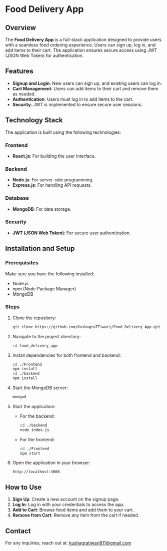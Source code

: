 # Food Delivery App

## Overview
The **Food Delivery App** is a full-stack application designed to provide users with a seamless food ordering experience. Users can sign up, log in, and add items to their cart. The application ensures secure access using JWT (JSON Web Token) for authentication.

## Features
- **Signup and Login**: New users can sign up, and existing users can log in.
- **Cart Management**: Users can add items to their cart and remove them as needed.
- **Authentication**: Users must log in to add items to the cart.
- **Security**: JWT is implemented to ensure secure user sessions.

## Technology Stack
The application is built using the following technologies:

### Frontend
- **React.js**: For building the user interface.

### Backend
- **Node.js**: For server-side programming.
- **Express.js**: For handling API requests.

### Database
- **MongoDB**: For data storage.

### Security
- **JWT (JSON Web Token)**: For secure user authentication.

## Installation and Setup

### Prerequisites
Make sure you have the following installed:
- Node.js
- npm (Node Package Manager)
- MongoDB

### Steps
1. Clone the repository:
   ```bash
   git clone https://github.com/KushagraTTiwari/Food_Delivery_App.git
   ```

2. Navigate to the project directory:
   ```bash
   cd food_delivery_app
   ```

3. Install dependencies for both frontend and backend:
   ```bash
   cd ./Frontend
   npm install
   cd ./backend
   npm install
   ```


4. Start the MongoDB server:
   ```bash
   mongod
   ```

5. Start the application:
   - For the backend:
     ```bash
     cd ./backend
     node index.js
     ```
   - For the frontend:
     ```bash
     cd ./Frontend
     npm start
     ```

7. Open the application in your browser:
   ```
   http://localhost:3000
   ```

## How to Use
1. **Sign Up**: Create a new account on the signup page.
2. **Log In**: Log in with your credentials to access the app.
3. **Add to Cart**: Browse food items and add them to your cart.
4. **Remove from Cart**: Remove any item from the cart if needed.


## Contact
For any inquiries, reach out at: kushagratiwari811@gmail.com

